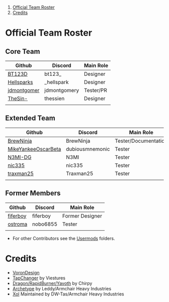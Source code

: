 1. [Official Team Roster](#official-team-roster)
2. [Credits](#credits)

# Official Team Roster

## Core Team

| Github   	| Discord    	| Main Role     |
|---------	|---------	|---------      |
| [BT123D](https://github.com/bt123d/) | bt123_ | Designer |
| [Hellsparks](https://github.com/Hellsparks/) | _hellspark | Designer |
| [jdmontgomer](https://github.com/jdmontgomer/) | jdmontgomery | Tester/PR |
| [TheSin-](https://github.com/thesin-/) | thessien | Designer |
| | | |

## Extended Team

| Github   	| Discord    	| Main Role     |
|---------	|---------	|---------      |
| [BrewNinja](https://github.com/BrewNinja/) | BrewNinja | Tester/Documentation |
| [MikeYankeeOscarBeta](https://github.com/MikeYankeeOscarBeta/) | dubiousmnemonic | Tester |
| [N3MI-DG](https://github.com/N3MI-DG/) | N3MI | Tester |
| [nic335](https://github.com/nic335/) | nic335 | Tester |
| [traxman25](https://github.com/traxman25/) | Traxman25 | Tester |
| | | |

## Former Members

| Github   	| Discord    	| Main Role     |
|---------	|---------	|---------      |
| [fiferboy](https://github.com/fiferboy/) | fiferboy | Former Designer |
| [ostroma](https://github.com/ostroma/) | nobo6855 | Tester |
| | | |

* For other Contributors see the [Usermods](https://github.com/DraftShift/StealthChanger/tree/main/UserMods) folders.


# Credits

* [VoronDesign](https://github.com/VoronDesign)
* [TapChanger](https://github.com/viesturz/tapchanger) by Viestures
* [Dragon/RapidBurner/Yavoth](https://github.com/chirpy2605/voron/tree/main/V0/Dragon_Burner) by Chirpy
* [Archetype](https://github.com/Armchair-Heavy-Industries/Archetype/tree/main) by Leddy/Armchair Heavy Industries
* [Xol](https://github.com/Armchair-Heavy-Industries/Xol-Toolhead) Maintained by DW-Tas/Armchair Heavy Industries
